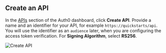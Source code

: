 ## Create an API

In the [APIs](${manage_url}/#/apis) section of the Auth0 dashboard, click **Create API**. Provide a name and an identifier for your API, for example `https://quickstarts/api`. You will use the identifier as an `audience` later, when you are configuring the access token verification. For **Signing Algorithm**, select **RS256**.

![Create API](/media/articles/server-apis/create-api.png)